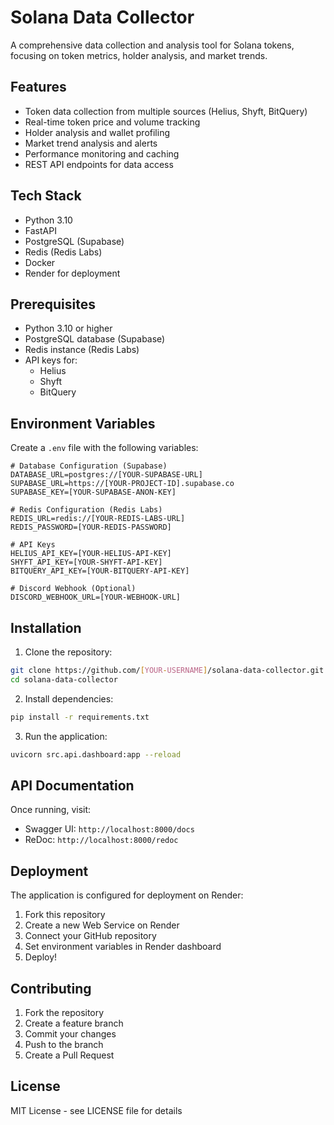 # Solana Data Collector

A comprehensive data collection and analysis tool for Solana tokens, focusing on token metrics, holder analysis, and market trends.

## Features

- Token data collection from multiple sources (Helius, Shyft, BitQuery)
- Real-time token price and volume tracking
- Holder analysis and wallet profiling
- Market trend analysis and alerts
- Performance monitoring and caching
- REST API endpoints for data access

## Tech Stack

- Python 3.10
- FastAPI
- PostgreSQL (Supabase)
- Redis (Redis Labs)
- Docker
- Render for deployment

## Prerequisites

- Python 3.10 or higher
- PostgreSQL database (Supabase)
- Redis instance (Redis Labs)
- API keys for:
  - Helius
  - Shyft
  - BitQuery

## Environment Variables

Create a `.env` file with the following variables:

```env
# Database Configuration (Supabase)
DATABASE_URL=postgres://[YOUR-SUPABASE-URL]
SUPABASE_URL=https://[YOUR-PROJECT-ID].supabase.co
SUPABASE_KEY=[YOUR-SUPABASE-ANON-KEY]

# Redis Configuration (Redis Labs)
REDIS_URL=redis://[YOUR-REDIS-LABS-URL]
REDIS_PASSWORD=[YOUR-REDIS-PASSWORD]

# API Keys
HELIUS_API_KEY=[YOUR-HELIUS-API-KEY]
SHYFT_API_KEY=[YOUR-SHYFT-API-KEY]
BITQUERY_API_KEY=[YOUR-BITQUERY-API-KEY]

# Discord Webhook (Optional)
DISCORD_WEBHOOK_URL=[YOUR-WEBHOOK-URL]
```

## Installation

1. Clone the repository:
```bash
git clone https://github.com/[YOUR-USERNAME]/solana-data-collector.git
cd solana-data-collector
```

2. Install dependencies:
```bash
pip install -r requirements.txt
```

3. Run the application:
```bash
uvicorn src.api.dashboard:app --reload
```

## API Documentation

Once running, visit:
- Swagger UI: `http://localhost:8000/docs`
- ReDoc: `http://localhost:8000/redoc`

## Deployment

The application is configured for deployment on Render:

1. Fork this repository
2. Create a new Web Service on Render
3. Connect your GitHub repository
4. Set environment variables in Render dashboard
5. Deploy!

## Contributing

1. Fork the repository
2. Create a feature branch
3. Commit your changes
4. Push to the branch
5. Create a Pull Request

## License

MIT License - see LICENSE file for details
